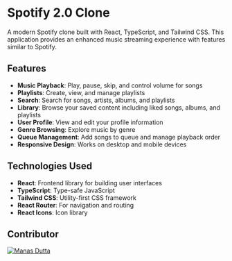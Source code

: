 # Spotify 2.0 Clone

A modern Spotify clone built with React, TypeScript, and Tailwind CSS. This application provides an enhanced music streaming experience with features similar to Spotify.

## Features 

- **Music Playback**: Play, pause, skip, and control volume for songs
- **Playlists**: Create, view, and manage playlists
- **Search**: Search for songs, artists, albums, and playlists
- **Library**: Browse your saved content including liked songs, albums, and playlists
- **User Profile**: View and edit your profile information
- **Genre Browsing**: Explore music by genre
- **Queue Management**: Add songs to queue and manage playback order
- **Responsive Design**: Works on desktop and mobile devices

## Technologies Used

- **React**: Frontend library for building user interfaces
- **TypeScript**: Type-safe JavaScript
- **Tailwind CSS**: Utility-first CSS framework
- **React Router**: For navigation and routing
- **React Icons**: Icon library



## Contributor


[![Manas Dutta](https://avatars.githubusercontent.com/u/122201926?size=50)](https://github.com/manasdutta04 "Manas on GitHub") 